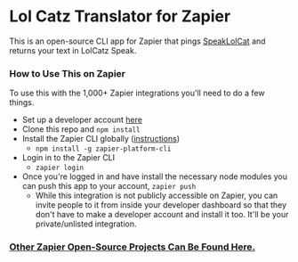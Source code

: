 # Lol Catz Translator for Zapier

This is an open-source CLI app for Zapier that pings [SpeakLolCat](http://speaklolcat.com/) and returns your text in LolCatz Speak.

### How to Use This on Zapier

To use this with the 1,000+ Zapier integrations you'll need to do a few things.

- Set up a developer account [here](zapier.com/developer/)
- Clone this repo and `npm install`
- Install the Zapier CLI globally ([instructions](https://zapier.com/developer/documentation/v2/getting-started-cli/))
	- `npm install -g zapier-platform-cli`
- Login in to the Zapier CLI
	- `zapier login` 
- Once you're logged in and have install the necessary node modules you can push this app to your account, `zapier push`
	- While this integration is not publicly accessible on Zapier, you can invite people to it from inside your developer dashboard so that they don't have to make a developer account and install it too. It'll be your private/unlisted integration.


### [Other Zapier Open-Source Projects Can Be Found Here.](https://zapier.com/oss/)